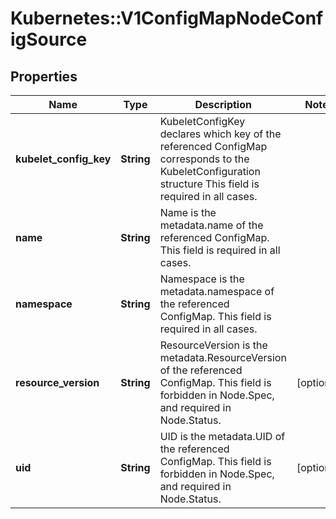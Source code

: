 # Kubernetes::V1ConfigMapNodeConfigSource

## Properties
Name | Type | Description | Notes
------------ | ------------- | ------------- | -------------
**kubelet_config_key** | **String** | KubeletConfigKey declares which key of the referenced ConfigMap corresponds to the KubeletConfiguration structure This field is required in all cases. | 
**name** | **String** | Name is the metadata.name of the referenced ConfigMap. This field is required in all cases. | 
**namespace** | **String** | Namespace is the metadata.namespace of the referenced ConfigMap. This field is required in all cases. | 
**resource_version** | **String** | ResourceVersion is the metadata.ResourceVersion of the referenced ConfigMap. This field is forbidden in Node.Spec, and required in Node.Status. | [optional] 
**uid** | **String** | UID is the metadata.UID of the referenced ConfigMap. This field is forbidden in Node.Spec, and required in Node.Status. | [optional] 


